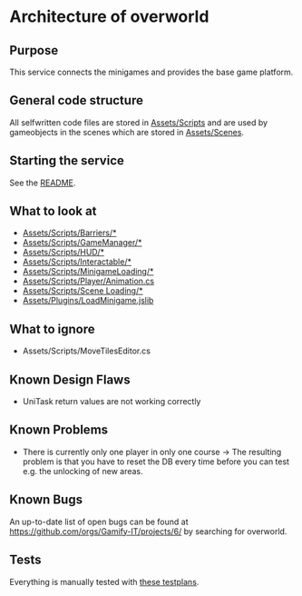 # Architecture of overworld

## Purpose

This service connects the minigames and provides the base game platform.

## General code structure

All selfwritten code files are stored in [Assets/Scripts](https://github.com/Gamify-IT/overworld/tree/main/Assets/Scripts) and are used by gameobjects in the scenes which are stored in [Assets/Scenes](https://github.com/Gamify-IT/overworld/tree/main/Assets/Scenes).

## Starting the service

See the [README](https://github.com/Gamify-IT/overworld#readme).

## What to look at

- [Assets/Scripts/Barriers/*](https://github.com/Gamify-IT/overworld/tree/main/Assets/Scripts/Barriers)
- [Assets/Scripts/GameManager/*](https://github.com/Gamify-IT/overworld/blob/main/Assets/Scripts/GameManager)
- [Assets/Scripts/HUD/*](https://github.com/Gamify-IT/overworld/blob/main/Assets/Scripts/HUD)
- [Assets/Scripts/Interactable/*](https://github.com/Gamify-IT/overworld/blob/main/Assets/Scripts/Interactable)
- [Assets/Scripts/MinigameLoading/*](https://github.com/Gamify-IT/overworld/blob/main/Assets/Scripts/MinigameLoading)
- [Assets/Scripts/Player/Animation.cs](https://github.com/Gamify-IT/overworld/blob/main/Assets/Scripts/Player/Animation.cs)
- [Assets/Scripts/Scene Loading/*](https://github.com/Gamify-IT/overworld/blob/main/Assets/Scene%20Loading)
- [Assets/Plugins/LoadMinigame.jslib](https://github.com/Gamify-IT/overworld/blob/main/Assets/Plugins/LoadMinigame.jslib)

## What to ignore

- Assets/Scripts/MoveTilesEditor.cs

## Known Design Flaws

- UniTask return values are not working correctly

## Known Problems

- There is currently only one player in only one course
  -> The resulting problem is that you have to reset the DB every time before you can test e.g. the unlocking of new areas.
  
## Known Bugs

An up-to-date list of open bugs can be found at <https://github.com/orgs/Gamify-IT/projects/6/> by searching for overworld.

## Tests

Everything is manually tested with [these testplans](https://github.com/Gamify-IT/docs/tree/main/dev-manuals/test-plans/overworld).
